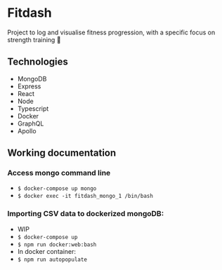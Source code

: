 # Fitdash

Project to log and visualise fitness progression, with a specific focus on strength training :muscle:

## Technologies

- MongoDB
- Express
- React
- Node
- Typescript
- Docker
- GraphQL
- Apollo

## Working documentation

### Access mongo command line
- `$ docker-compose up mongo`
- `$ docker exec -it fitdash_mongo_1 /bin/bash`

### Importing CSV data to dockerized mongoDB:
- WIP
- `$ docker-compose up`
- `$ npm run docker:web:bash`
- In docker container:
- `$ npm run autopopulate`